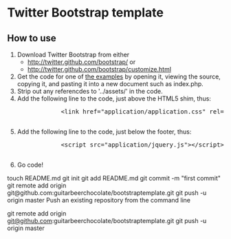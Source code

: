 <html>
<h1>Twitter Bootstrap template</h1>
<h2>How to use</h2>
<ol>
	<li>Download Twitter Bootstrap from either
		<ul>
			<li><a href=""http://twitter.github.com/bootstrap/>http://twitter.github.com/bootstrap/</a> or</li>
			<li><a href="http://twitter.github.com/bootstrap/customize.html">http://twitter.github.com/bootstrap/customize.html</a></li>
		</ul>
	</li>
	<li>Get the code for one of <a href="http://twitter.github.com/bootstrap/getting-started.html#examples">the examples</a> by opening it, viewing the source, copying it, and pasting it into a new document such as index.php.</li>
	<li>Strip out any referencdes to '../assets/' in the code.</li>
	<li>Add the following line to the code, just above the HTML5 shim, thus:
		<pre>
			&lt;link href="application/application.css" rel="stylesheet"&gt;
		</pre>
	</li>	
	<li>Add the following line to the code, just below the footer, thus:
		<pre>
			&lt;script src="application/jquery.js"&gt;&lt;/script&gt;
		</pre>
	</li>
	<li>Go code!</li>
</ol>
</html>
touch README.md
git init
git add README.md
git commit -m "first commit"
git remote add origin git@github.com:guitarbeerchocolate/bootstraptemplate.git
git push -u origin master
Push an existing repository from the command line

git remote add origin git@github.com:guitarbeerchocolate/bootstraptemplate.git
git push -u origin master